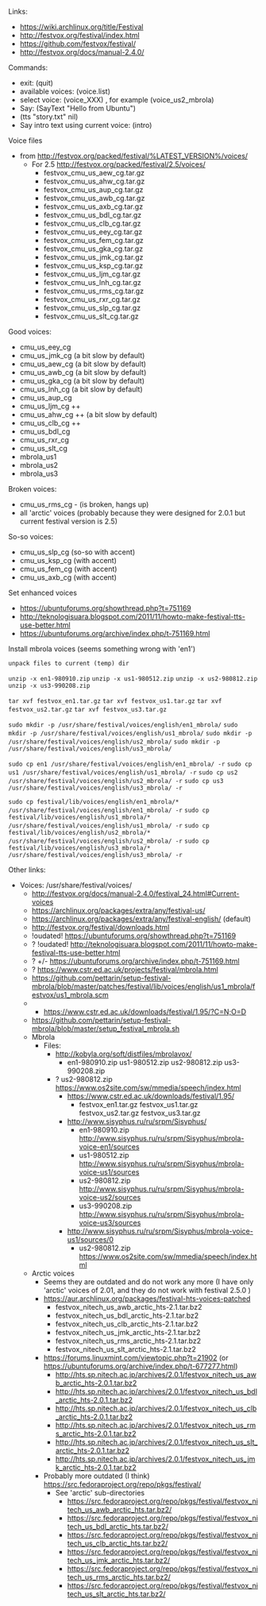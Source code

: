 

Links:
 - https://wiki.archlinux.org/title/Festival
 - http://festvox.org/festival/index.html
 - https://github.com/festvox/festival/
 - http://festvox.org/docs/manual-2.4.0/



Commands:
 - exit: (quit)
 - available voices: (voice.list)
 - select voice: (voice_XXX) , for example (voice_us2_mbrola)
 - Say: (SayText "Hello from Ubuntu")
 - (tts "story.txt" nil)
 - Say intro text using current voice: (intro)



Voice files
- from http://festvox.org/packed/festival/%LATEST_VERSION%/voices/
    - For 2.5 http://festvox.org/packed/festival/2.5/voices/
        - festvox_cmu_us_aew_cg.tar.gz
        - festvox_cmu_us_ahw_cg.tar.gz
        - festvox_cmu_us_aup_cg.tar.gz
        - festvox_cmu_us_awb_cg.tar.gz
        - festvox_cmu_us_axb_cg.tar.gz
        - festvox_cmu_us_bdl_cg.tar.gz
        - festvox_cmu_us_clb_cg.tar.gz
        - festvox_cmu_us_eey_cg.tar.gz
        - festvox_cmu_us_fem_cg.tar.gz
        - festvox_cmu_us_gka_cg.tar.gz
        - festvox_cmu_us_jmk_cg.tar.gz
        - festvox_cmu_us_ksp_cg.tar.gz
        - festvox_cmu_us_ljm_cg.tar.gz
        - festvox_cmu_us_lnh_cg.tar.gz
        - festvox_cmu_us_rms_cg.tar.gz
        - festvox_cmu_us_rxr_cg.tar.gz
        - festvox_cmu_us_slp_cg.tar.gz
        - festvox_cmu_us_slt_cg.tar.gz



Good voices:
 - cmu_us_eey_cg
 - cmu_us_jmk_cg (a bit slow by default)
 - cmu_us_aew_cg (a bit slow by default)
 - cmu_us_awb_cg (a bit slow by default)
 - cmu_us_gka_cg (a bit slow by default)
 - cmu_us_lnh_cg (a bit slow by default)
 - cmu_us_aup_cg
 - cmu_us_ljm_cg ++
 - cmu_us_ahw_cg ++ (a bit slow by default)
 - cmu_us_clb_cg ++
 - cmu_us_bdl_cg
 - cmu_us_rxr_cg
 - cmu_us_slt_cg
 - mbrola_us1
 - mbrola_us2
 - mbrola_us3

Broken voices:
 - cmu_us_rms_cg - (is broken, hangs up)
 - all 'arctic' voices (probably because they were designed for 2.0.1 but current festival version is 2.5)

So-so voices:
 - cmu_us_slp_cg (so-so with accent)
 - cmu_us_ksp_cg (with accent)
 - cmu_us_fem_cg (with accent)
 - cmu_us_axb_cg (with accent)



Set enhanced voices
 - https://ubuntuforums.org/showthread.php?t=751169
 - http://teknologisuara.blogspot.com/2011/11/howto-make-festival-tts-use-better.html
 - https://ubuntuforums.org/archive/index.php/t-751169.html



Install mbrola voices (seems something wrong with 'en1')

 `unpack files to current (temp) dir`

 `unzip -x en1-980910.zip`
 `unzip -x us1-980512.zip`
 `unzip -x us2-980812.zip`
 `unzip -x us3-990208.zip`

 `tar xvf festvox_en1.tar.gz`
 `tar xvf festvox_us1.tar.gz`
 `tar xvf festvox_us2.tar.gz`
 `tar xvf festvox_us3.tar.gz`

 `sudo mkdir -p /usr/share/festival/voices/english/en1_mbrola/`
 `sudo mkdir -p /usr/share/festival/voices/english/us1_mbrola/`
 `sudo mkdir -p /usr/share/festival/voices/english/us2_mbrola/`
 `sudo mkdir -p /usr/share/festival/voices/english/us3_mbrola/`

 `sudo cp en1 /usr/share/festival/voices/english/en1_mbrola/ -r`
 `sudo cp us1 /usr/share/festival/voices/english/us1_mbrola/ -r`
 `sudo cp us2 /usr/share/festival/voices/english/us2_mbrola/ -r`
 `sudo cp us3 /usr/share/festival/voices/english/us3_mbrola/ -r`

 `sudo cp festival/lib/voices/english/en1_mbrola/* /usr/share/festival/voices/english/en1_mbrola/ -r`
 `sudo cp festival/lib/voices/english/us1_mbrola/* /usr/share/festival/voices/english/us1_mbrola/ -r`
 `sudo cp festival/lib/voices/english/us2_mbrola/* /usr/share/festival/voices/english/us2_mbrola/ -r`
 `sudo cp festival/lib/voices/english/us3_mbrola/* /usr/share/festival/voices/english/us3_mbrola/ -r`



Other links:
 - Voices: /usr/share/festival/voices/
   - http://festvox.org/docs/manual-2.4.0/festival_24.html#Current-voices
   - https://archlinux.org/packages/extra/any/festival-us/
   - https://archlinux.org/packages/extra/any/festival-english/ (default)
   - http://festvox.org/festival/downloads.html
   - !oudated! https://ubuntuforums.org/showthread.php?t=751169
   - ? !oudated! http://teknologisuara.blogspot.com/2011/11/howto-make-festival-tts-use-better.html
   - ? +/- https://ubuntuforums.org/archive/index.php/t-751169.html
   - ? https://www.cstr.ed.ac.uk/projects/festival/mbrola.html
   - https://github.com/pettarin/setup-festival-mbrola/blob/master/patches/festival/lib/voices/english/us1_mbrola/festvox/us1_mbrola.scm
   - + https://www.cstr.ed.ac.uk/downloads/festival/1.95/?C=N;O=D
   - https://github.com/pettarin/setup-festival-mbrola/blob/master/setup_festival_mbrola.sh
   - Mbrola
     - Files:
       - http://kobyla.org/soft/distfiles/mbrolavox/
         - en1-980910.zip us1-980512.zip us2-980812.zip us3-990208.zip
       - ? us2-980812.zip https://www.os2site.com/sw/mmedia/speech/index.html
         - https://www.cstr.ed.ac.uk/downloads/festival/1.95/
           - festvox_en1.tar.gz festvox_us1.tar.gz festvox_us2.tar.gz festvox_us3.tar.gz
         - http://www.sisyphus.ru/ru/srpm/Sisyphus/
           - en1-980910.zip http://www.sisyphus.ru/ru/srpm/Sisyphus/mbrola-voice-en1/sources
           - us1-980512.zip http://www.sisyphus.ru/ru/srpm/Sisyphus/mbrola-voice-us1/sources
           - us2-980812.zip http://www.sisyphus.ru/ru/srpm/Sisyphus/mbrola-voice-us2/sources
           - us3-990208.zip http://www.sisyphus.ru/ru/srpm/Sisyphus/mbrola-voice-us3/sources
         - http://www.sisyphus.ru/ru/srpm/Sisyphus/mbrola-voice-us1/sources/0
           - us2-980812.zip https://www.os2site.com/sw/mmedia/speech/index.html 
   - Arctic voices
     - Seems they are outdated and do not work any more (I have only 'arctic' voices of 2.01, and they do not work with festival 2.5.0 )
     - https://aur.archlinux.org/packages/festival-hts-voices-patched
       - festvox_nitech_us_awb_arctic_hts-2.1.tar.bz2
       - festvox_nitech_us_bdl_arctic_hts-2.1.tar.bz2
       - festvox_nitech_us_clb_arctic_hts-2.1.tar.bz2
       - festvox_nitech_us_jmk_arctic_hts-2.1.tar.bz2
       - festvox_nitech_us_rms_arctic_hts-2.1.tar.bz2
       - festvox_nitech_us_slt_arctic_hts-2.1.tar.bz2
     - https://forums.linuxmint.com/viewtopic.php?t=21902 (or https://ubuntuforums.org/archive/index.php/t-677277.html)
       - http://hts.sp.nitech.ac.jp/archives/2.0.1/festvox_nitech_us_awb_arctic_hts-2.0.1.tar.bz2
       - http://hts.sp.nitech.ac.jp/archives/2.0.1/festvox_nitech_us_bdl_arctic_hts-2.0.1.tar.bz2
       - http://hts.sp.nitech.ac.jp/archives/2.0.1/festvox_nitech_us_clb_arctic_hts-2.0.1.tar.bz2
       - http://hts.sp.nitech.ac.jp/archives/2.0.1/festvox_nitech_us_rms_arctic_hts-2.0.1.tar.bz2
       - http://hts.sp.nitech.ac.jp/archives/2.0.1/festvox_nitech_us_slt_arctic_hts-2.0.1.tar.bz2
       - http://hts.sp.nitech.ac.jp/archives/2.0.1/festvox_nitech_us_jmk_arctic_hts-2.0.1.tar.bz2
     - Probably more outdated (I think) https://src.fedoraproject.org/repo/pkgs/festival/
         - See 'arctic' sub-directories
             - https://src.fedoraproject.org/repo/pkgs/festival/festvox_nitech_us_awb_arctic_hts.tar.bz2/
             - https://src.fedoraproject.org/repo/pkgs/festival/festvox_nitech_us_bdl_arctic_hts.tar.bz2/
             - https://src.fedoraproject.org/repo/pkgs/festival/festvox_nitech_us_clb_arctic_hts.tar.bz2/
             - https://src.fedoraproject.org/repo/pkgs/festival/festvox_nitech_us_jmk_arctic_hts.tar.bz2/
             - https://src.fedoraproject.org/repo/pkgs/festival/festvox_nitech_us_rms_arctic_hts.tar.bz2/
             - https://src.fedoraproject.org/repo/pkgs/festival/festvox_nitech_us_slt_arctic_hts.tar.bz2/
